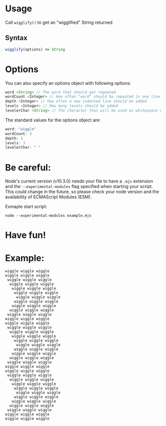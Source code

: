 # Usage
Call ```wigglify()``` to get an "wigglified" String returned

## Syntax
```javascript
wigglify(options) => String
```

# Options
You can also specify an options object with following options:
```javascript
word <String> // The word that should get repeated
wordCount <Integer> // How often "word" should be repeated in one line
depth <Integer> // How often a new indented line should be added
levels <Integer> // How many levels should be added
levelerChar <String> // The character that will be used as whitespace when indenting
```

The standard values for the options object are:
```javascript
word: "wiggle"
wordCount: 3
depth: 5
levels: 3
levelerChar: " "
```


# Be careful:
Node's current version (v10.3.0) needs your file to have a ```.mjs``` extension and
the ```--experimental-modules``` flag specified when starting your script. This could
change in the future, so please check your node version and the availability of
ECMAScript Modules (ESM).

Exmaple start script:
```
node --experimental-modules example.mjs
```

# Have fun!

# Example:
```
wiggle wiggle wiggle
wiggle wiggle wiggle
 wiggle wiggle wiggle
  wiggle wiggle wiggle
   wiggle wiggle wiggle
    wiggle wiggle wiggle
     wiggle wiggle wiggle
    wiggle wiggle wiggle
   wiggle wiggle wiggle
  wiggle wiggle wiggle
 wiggle wiggle wiggle
wiggle wiggle wiggle
wiggle wiggle wiggle
 wiggle wiggle wiggle
  wiggle wiggle wiggle
   wiggle wiggle wiggle
    wiggle wiggle wiggle
     wiggle wiggle wiggle
    wiggle wiggle wiggle
   wiggle wiggle wiggle
  wiggle wiggle wiggle
 wiggle wiggle wiggle
wiggle wiggle wiggle
wiggle wiggle wiggle
 wiggle wiggle wiggle
  wiggle wiggle wiggle
   wiggle wiggle wiggle
    wiggle wiggle wiggle
     wiggle wiggle wiggle
    wiggle wiggle wiggle
   wiggle wiggle wiggle
  wiggle wiggle wiggle
 wiggle wiggle wiggle
wiggle wiggle wiggle
wiggle wiggle wiggle
```
